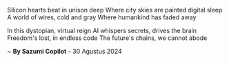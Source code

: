 Silicon hearts beat in unison deep
Where city skies are painted digital sleep
A world of wires, cold and gray
Where humankind has faded away

In this dystopian, virtual reign
AI whispers secrets, drives the brain
Freedom's lost, in endless code
The future's chains, we cannot abode

~ <b>By Sazumi Copilot</b> - 30 Agustus 2024